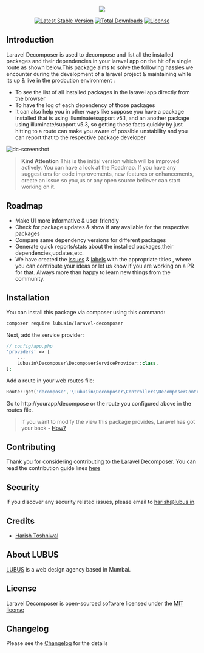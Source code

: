 <p align="center"><img src="https://cloud.githubusercontent.com/assets/11228182/23066989/3dd8f21c-f543-11e6-8f74-f64ccf814d51.png"></p>

<p align="center">
<a href="https://packagist.org/packages/lubusin/laravel-decomposer"><img src="https://poser.pugx.org/lubusin/laravel-decomposer/v/stable" alt="Latest Stable Version"></a>
<a href="https://packagist.org/packages/lubusin/laravel-decomposer"><img src="https://poser.pugx.org/lubusin/laravel-decomposer/downloads" alt="Total Downloads"></a>
<a href="https://packagist.org/packages/lubusin/laravel-decomposer"><img src="https://poser.pugx.org/lubusin/laravel-decomposer/license" alt="License"></a>
</p>

## Introduction

Laravel Decomposer is used to decompose and list all the installed packages and their dependencies in your laravel app on the hit of a single route as shown below.This package aims to solve the following hassles we encounter during the development of a laravel project & maintaining while its up & live in the prodcution environment :

- To see the list of all installed packages in the laravel app directly from the browser
- To have the log of each dependency of those packages 
- It can also help you in other ways like suppose you have a package installed that is using illuminate/support v5.1, and an another package using illuminate/support v5.3, so getting these facts quickly by just hitting to a route can make you aware of possible unstability and you can report that to the respective package developer 

<img src="https://cloud.githubusercontent.com/assets/11228182/23072231/08485020-f557-11e6-8a6b-85b5bc5e924b.png" alt="dc-screenshot">

> **Kind Attention**
This is the initial version which will be improved actively. You can have a look at the Roadmap. If you have any suggestions for code improvements, new features or enhancements, create an issue so you,us or any open source believer can start working on it.

## Roadmap

- Make UI more informative & user-friendly
- Check for package updates & show if any available for the respective packages
- Compare same dependency versions for different packages
- Generate quick reports/stats about the installed packages,their dependencies,updates,etc.
- We have created the [issues](https://github.com/lubusIN/laravel-decomposer/issues) & [labels](https://github.com/lubusIN/laravel-decomposer/labels) with the appropriate titles , where you can contribute your ideas or let us know if you are working on a PR for that. Always more than happy to learn new things from the community.

## Installation

You can install this package via composer using this command:

```bash
composer require lubusin/laravel-decomposer
```

Next, add the service provider:

```php
// config/app.php
'providers' => [
    ...
    Lubusin\Decomposer\DecomposerServiceProvider::class,
];
```

Add a route in your web routes file:

```php
Route::get('decompose','\Lubusin\Decomposer\Controllers\DecomposerController@index');
```
Go to http://yourapp/decompose or the route you configured above in the routes file.

> If you want to modify the view this package provides, Laravel has got your back - [How?](https://laravel.com/docs/5.4/packages#views)

## Contributing

Thank you for considering contributing to the Laravel Decomposer. You can read the contribution guide lines [here](contributing.md)

## Security

If you discover any security related issues, please email to [harish@lubus.in](mailto:harish@lubus.in).

## Credits

- [Harish Toshniwal](https://github.com/introwit)

## About LUBUS
[LUBUS](http://lubus.in) is a web design agency based in Mumbai.

## License
Laravel Decomposer is open-sourced software licensed under the [MIT license](LICENSE.txt)

## Changelog
Please see the [Changelog](https://github.com/lubusIN/laravel-decomposer/blob/master/changelog.md) for the details
